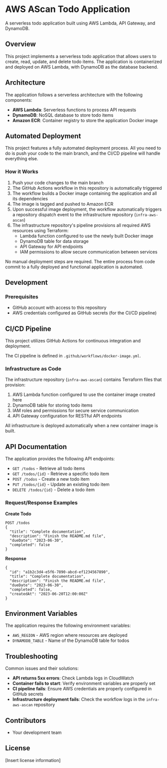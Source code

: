 # AWS AScan Todo Application

A serverless todo application built using AWS Lambda, API Gateway, and DynamoDB.

## Overview

This project implements a serverless todo application that allows users to create, read, update, and delete todo items. The application is containerized and deployed on AWS Lambda, with DynamoDB as the database backend.

## Architecture

The application follows a serverless architecture with the following components:

<!-- - **Frontend**: Web interface for interacting with the todo application -->
<!-- - **API Gateway**: RESTful API endpoints to manage todo items -->
- **AWS Lambda**: Serverless functions to process API requests
- **DynamoDB**: NoSQL database to store todo items
- **Amazon ECR**: Container registry to store the application Docker image

## Automated Deployment

This project features a fully automated deployment process. All you need to do is push your code to the main branch, and the CI/CD pipeline will handle everything else.

### How it Works

1. Push your code changes to the main branch
2. The GitHub Actions workflow in this repository is automatically triggered
3. The workflow builds a Docker image containing the application and all its dependencies
4. The image is tagged and pushed to Amazon ECR
5. Upon successful image deployment, the workflow automatically triggers a repository dispatch event to the infrastructure repository (`infra-aws-ascan`)
6. The infrastructure repository's pipeline provisions all required AWS resources using Terraform:
   - Lambda function configured to use the newly built Docker image
   - DynamoDB table for data storage
   - API Gateway for API endpoints
   - IAM permissions to allow secure communication between services

No manual deployment steps are required. The entire process from code commit to a fully deployed and functional application is automated.

## Development

### Prerequisites

- GitHub account with access to this repository
- AWS credentials configured as GitHub secrets (for the CI/CD pipeline)

## CI/CD Pipeline

This project utilizes GitHub Actions for continuous integration and deployment.

The CI pipeline is defined in `.github/workflows/docker-image.yml`.

### Infrastructure as Code

The infrastructure repository (`infra-aws-ascan`) contains Terraform files that provision:

1. AWS Lambda function configured to use the container image created here
2. DynamoDB table for storing todo items
3. IAM roles and permissions for secure service communication
4. API Gateway configuration for RESTful API endpoints

All infrastructure is deployed automatically when a new container image is built.

## API Documentation

The application provides the following API endpoints:

- `GET /todos` - Retrieve all todo items
- `GET /todos/{id}` - Retrieve a specific todo item
- `POST /todos` - Create a new todo item
- `PUT /todos/{id}` - Update an existing todo item
- `DELETE /todos/{id}` - Delete a todo item

### Request/Response Examples

**Create Todo**
```
POST /todos
{
  "title": "Complete documentation",
  "description": "Finish the README.md file",
  "dueDate": "2023-06-30",
  "completed": false
}
```

**Response**
```
{
  "id": "a1b2c3d4-e5f6-7890-abcd-ef1234567890",
  "title": "Complete documentation",
  "description": "Finish the README.md file",
  "dueDate": "2023-06-30",
  "completed": false,
  "createdAt": "2023-06-20T12:00:00Z"
}
```

## Environment Variables

The application requires the following environment variables:

- `AWS_REGION` - AWS region where resources are deployed
- `DYNAMODB_TABLE` - Name of the DynamoDB table for todos

## Troubleshooting

Common issues and their solutions:

- **API returns 5xx errors**: Check Lambda logs in CloudWatch
- **Container fails to start**: Verify environment variables are properly set
- **CI pipeline fails**: Ensure AWS credentials are properly configured in GitHub secrets
- **Infrastructure deployment fails**: Check the workflow logs in the `infra-aws-ascan` repository

## Contributors

- Your development team

## License

[Insert license information]
